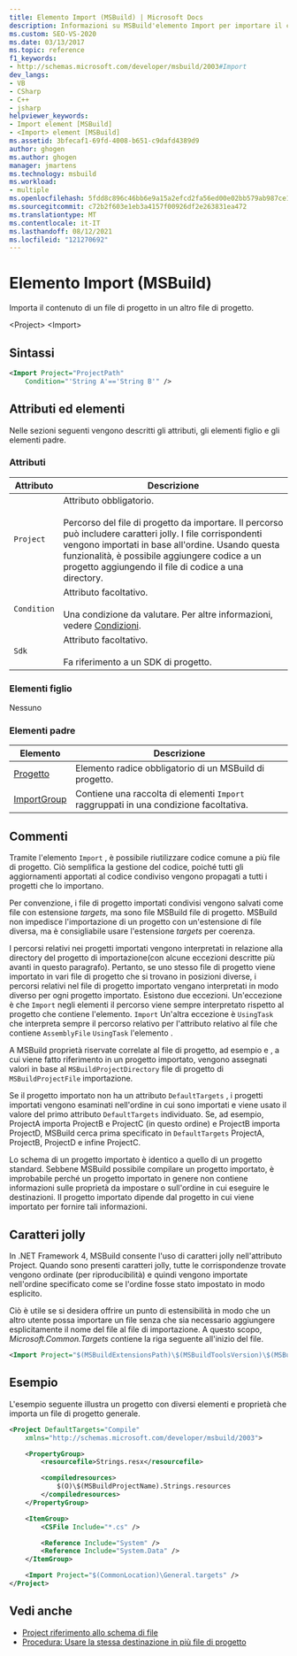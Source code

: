 ```yaml
---
title: Elemento Import (MSBuild) | Microsoft Docs
description: Informazioni su MSBuild'elemento Import per importare il contenuto di un file di progetto in un altro file di progetto.
ms.custom: SEO-VS-2020
ms.date: 03/13/2017
ms.topic: reference
f1_keywords:
- http://schemas.microsoft.com/developer/msbuild/2003#Import
dev_langs:
- VB
- CSharp
- C++
- jsharp
helpviewer_keywords:
- Import element [MSBuild]
- <Import> element [MSBuild]
ms.assetid: 3bfecaf1-69fd-4008-b651-c9dafd4389d9
author: ghogen
ms.author: ghogen
manager: jmartens
ms.technology: msbuild
ms.workload:
- multiple
ms.openlocfilehash: 5fdd8c896c46bb6e9a15a2efcd2fa56ed00e02bb579ab987ce12a5e429c3d9c6
ms.sourcegitcommit: c72b2f603e1eb3a4157f00926df2e263831ea472
ms.translationtype: MT
ms.contentlocale: it-IT
ms.lasthandoff: 08/12/2021
ms.locfileid: "121270692"
---
```

# <a name="import-element-msbuild"></a>Elemento Import (MSBuild)

Importa il contenuto di un file di progetto in un altro file di progetto.

\<Project>
\<Import>

## <a name="syntax"></a>Sintassi

```xml
<Import Project="ProjectPath"
    Condition="'String A'=='String B'" />
```

## <a name="attributes-and-elements"></a>Attributi ed elementi

 Nelle sezioni seguenti vengono descritti gli attributi, gli elementi figlio e gli elementi padre.

### <a name="attributes"></a>Attributi

|Attributo|Descrizione|
|---------------|-----------------|
|`Project`|Attributo obbligatorio.<br /><br /> Percorso del file di progetto da importare. Il percorso può includere caratteri jolly. I file corrispondenti vengono importati in base all'ordine. Usando questa funzionalità, è possibile aggiungere codice a un progetto aggiungendo il file di codice a una directory.|
|`Condition`|Attributo facoltativo.<br /><br /> Una condizione da valutare. Per altre informazioni, vedere [Condizioni](../msbuild/msbuild-conditions.md).|
|`Sdk`| Attributo facoltativo.<br /><br /> Fa riferimento a un SDK di progetto.|

### <a name="child-elements"></a>Elementi figlio

 Nessuno

### <a name="parent-elements"></a>Elementi padre

| Elemento | Descrizione |
| - | - |
| [Progetto](../msbuild/project-element-msbuild.md) | Elemento radice obbligatorio di un MSBuild di progetto. |
| [ImportGroup](../msbuild/importgroup-element.md) | Contiene una raccolta di elementi `Import` raggruppati in una condizione facoltativa. |

## <a name="remarks"></a>Commenti

 Tramite l'elemento `Import` , è possibile riutilizzare codice comune a più file di progetto. Ciò semplifica la gestione del codice, poiché tutti gli aggiornamenti apportati al codice condiviso vengono propagati a tutti i progetti che lo importano.

 Per convenzione, i file di progetto importati condivisi vengono salvati come file con estensione *targets,* ma sono file MSBuild file di progetto. MSBuild non impedisce l'importazione di un progetto con un'estensione di file diversa, ma è consigliabile usare l'estensione *targets* per coerenza.

 I percorsi relativi nei progetti importati vengono interpretati in relazione alla directory del progetto di importazione(con alcune eccezioni descritte più avanti in questo paragrafo). Pertanto, se uno stesso file di progetto viene importato in vari file di progetto che si trovano in posizioni diverse, i percorsi relativi nel file di progetto importato vengano interpretati in modo diverso per ogni progetto importato. Esistono due eccezioni. Un'eccezione è che `Import` negli elementi il percorso viene sempre interpretato rispetto al progetto che contiene l'elemento. `Import` Un'altra eccezione è `UsingTask` che interpreta sempre il percorso relativo per l'attributo relativo al file che contiene `AssemblyFile` `UsingTask` l'elemento .

 A MSBuild proprietà riservate correlate al file di progetto, ad esempio e , a cui viene fatto riferimento in un progetto importato, vengono assegnati valori in base al `MSBuildProjectDirectory` file di progetto di `MSBuildProjectFile` importazione.

 Se il progetto importato non ha un attributo `DefaultTargets` , i progetti importati vengono esaminati nell'ordine in cui sono importati e viene usato il valore del primo attributo `DefaultTargets` individuato. Se, ad esempio, ProjectA importa ProjectB e ProjectC (in questo ordine) e ProjectB importa ProjectD, MSBuild cerca prima specificato in `DefaultTargets` ProjectA, ProjectB, ProjectD e infine ProjectC.

 Lo schema di un progetto importato è identico a quello di un progetto standard. Sebbene MSBuild possibile compilare un progetto importato, è improbabile perché un progetto importato in genere non contiene informazioni sulle proprietà da impostare o sull'ordine in cui eseguire le destinazioni. Il progetto importato dipende dal progetto in cui viene importato per fornire tali informazioni.

## <a name="wildcards"></a>Caratteri jolly

 In .NET Framework 4, MSBuild consente l'uso di caratteri jolly nell'attributo Project. Quando sono presenti caratteri jolly, tutte le corrispondenze trovate vengono ordinate (per riproducibilità) e quindi vengono importate nell'ordine specificato come se l'ordine fosse stato impostato in modo esplicito.

 Ciò è utile se si desidera offrire un punto di estensibilità in modo che un altro utente possa importare un file senza che sia necessario aggiungere esplicitamente il nome del file al file di importazione. A questo scopo, *Microsoft.Common.Targets* contiene la riga seguente all'inizio del file.

```xml
<Import Project="$(MSBuildExtensionsPath)\$(MSBuildToolsVersion)\$(MSBuildThisFile)\ImportBefore\*" Condition="'$(ImportByWildcardBeforeMicrosoftCommonTargets)' == 'true' and exists('$(MSBuildExtensionsPath)\$(MSBuildToolsVersion)\$(MSBuildThisFile)\ImportBefore')"/>
```

## <a name="example"></a>Esempio

 L'esempio seguente illustra un progetto con diversi elementi e proprietà che importa un file di progetto generale.

```xml
<Project DefaultTargets="Compile"
    xmlns="http://schemas.microsoft.com/developer/msbuild/2003">

    <PropertyGroup>
        <resourcefile>Strings.resx</resourcefile>

        <compiledresources>
            $(O)\$(MSBuildProjectName).Strings.resources
        </compiledresources>
    </PropertyGroup>

    <ItemGroup>
        <CSFile Include="*.cs" />

        <Reference Include="System" />
        <Reference Include="System.Data" />
    </ItemGroup>

    <Import Project="$(CommonLocation)\General.targets" />
</Project>
```

## <a name="see-also"></a>Vedi anche

- [Project riferimento allo schema di file](../msbuild/msbuild-project-file-schema-reference.md)
- [Procedura: Usare la stessa destinazione in più file di progetto](../msbuild/how-to-use-the-same-target-in-multiple-project-files.md)
